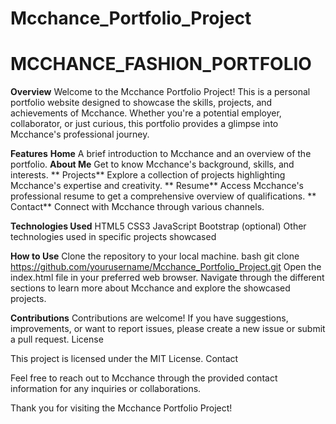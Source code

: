 # Mcchance_Portfolio_Project
# MCCHANCE_FASHION_PORTFOLIO

**Overview**
Welcome to the Mcchance Portfolio Project! This is a personal portfolio website designed to showcase the skills, projects, and achievements of Mcchance. Whether you're a potential employer, collaborator, or just curious, this portfolio provides a glimpse into Mcchance's professional journey.

**Features**
    **Home** A brief introduction to Mcchance and an overview of the portfolio.
    **About Me** Get to know Mcchance's background, skills, and interests.
   ** Projects** Explore a collection of projects highlighting Mcchance's expertise and creativity.
  **  Resume** Access Mcchance's professional resume to get a comprehensive overview of qualifications.
   ** Contact** Connect with Mcchance through various channels.

**Technologies Used**
    HTML5
    CSS3
    JavaScript
    Bootstrap (optional)
    Other technologies used in specific projects showcased

**How to Use**
    Clone the repository to your local machine.
    bash
    git clone https://github.com/yourusername/Mcchance_Portfolio_Project.git
    Open the index.html file in your preferred web browser.
    Navigate through the different sections to learn more about Mcchance and explore the showcased projects.

**Contributions**
Contributions are welcome! If you have suggestions, improvements, or want to report issues, please create a new issue or submit a pull request.
License

This project is licensed under the MIT License.
Contact

Feel free to reach out to Mcchance through the provided contact information for any inquiries or collaborations.

Thank you for visiting the Mcchance Portfolio Project!
